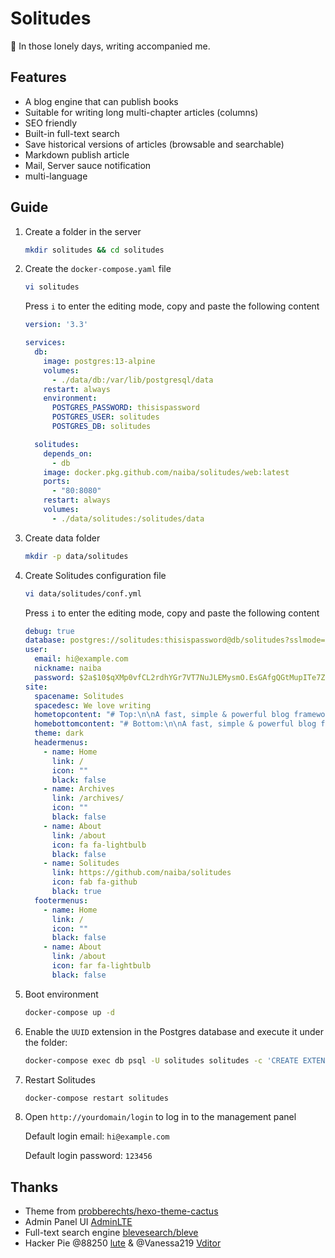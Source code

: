 # Solitudes

:smoking: In those lonely days, writing accompanied me.

## Features

- A blog engine that can publish books
- Suitable for writing long multi-chapter articles (columns)
- SEO friendly
- Built-in full-text search
- Save historical versions of articles (browsable and searchable)
- Markdown publish article
- Mail, Server sauce notification
- multi-language

## Guide

1. Create a folder in the server

    ```sh
    mkdir solitudes && cd solitudes
    ```

2. Create the `docker-compose.yaml` file

    ```sh
    vi solitudes
    ```
    Press `i` to enter the editing mode, copy and paste the following content
    ```yaml
    version: '3.3'

    services:
      db:
        image: postgres:13-alpine
        volumes:
          - ./data/db:/var/lib/postgresql/data
        restart: always
        environment:
          POSTGRES_PASSWORD: thisispassword
          POSTGRES_USER: solitudes
          POSTGRES_DB: solitudes

      solitudes:
        depends_on:
          - db
        image: docker.pkg.github.com/naiba/solitudes/web:latest
        ports:
          - "80:8080"
        restart: always
        volumes:
          - ./data/solitudes:/solitudes/data
    ```
    
2. Create data folder
    ```sh
    mkdir -p data/solitudes
    ```
    
4. Create Solitudes configuration file

    ```sh
    vi data/solitudes/conf.yml
    ```

    Press `i` to enter the editing mode, copy and paste the following content

    ```yaml
    debug: true
    database: postgres://solitudes:thisispassword@db/solitudes?sslmode=disable
    user:
      email: hi@example.com
      nickname: naiba
      password: $2a$10$qXMp0vfCL2rdhYGr7VT7NuJLEMysmO.EsGAfgQGtMupITe7ZNbi86
    site:
      spacename: Solitudes
      spacedesc: We love writing
      hometopcontent: "# Top:\n\nA fast, simple & powerful blog framework \U0001F44D\n"
      homebottomcontent: "# Bottom:\n\nA fast, simple & powerful blog framework \U0001F44D\n"
      theme: dark
      headermenus:
        - name: Home
          link: /
          icon: ""
          black: false
        - name: Archives
          link: /archives/
          icon: ""
          black: false
        - name: About
          link: /about
          icon: fa fa-lightbulb
          black: false
        - name: Solitudes
          link: https://github.com/naiba/solitudes
          icon: fab fa-github
          black: true
      footermenus:
        - name: Home
          link: /
          icon: ""
          black: false
        - name: About
          link: /about
          icon: far fa-lightbulb
          black: false
    ```

5. Boot environment

    ```sh
    docker-compose up -d
    ```

6. Enable the `UUID` extension in the Postgres database and execute it under the folder:

    ```sh
    docker-compose exec db psql -U solitudes solitudes -c 'CREATE EXTENSION IF NOT EXISTS "uuid-ossp";'
    ```

7. Restart Solitudes

    ```sh
    docker-compose restart solitudes
    ```

8. Open `http://yourdomain/login` to log in to the management panel

    Default login email: `hi@example.com`

    Default login password: `123456`

## Thanks

- Theme from [probberechts/hexo-theme-cactus](https://github.com/probberechts/hexo-theme-cactus)
- Admin Panel UI [AdminLTE](https://adminlte.io/)
- Full-text search engine [blevesearch/bleve](https://github.com/blevesearch/bleve)
- Hacker Pie @88250 [lute](https://github.com/88250/lute) & @Vanessa219 [Vditor](https://github.com/Vanessa219/vditor)